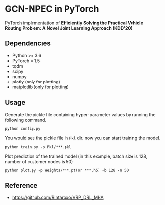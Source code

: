 # GCN-NPEC in PyTorch

PyTorch implementation of **Efficiently Solving the Practical Vehicle Routing Problem: A
Novel Joint Learning Approach (KDD'20)**


## Dependencies

* Python >= 3.6
* PyTorch = 1.5
* tqdm
* scipy
* numpy
* plotly (only for plotting)
* matplotlib (only for plotting)


## Usage

Generate the pickle file containing hyper-parameter values by running the following command.

```
python config.py
```

You would see the pickle file in `Pkl` dir. now you can start training the model.

```
python train.py -p Pkl/***.pkl
```

Plot prediction of the trained model
(in this example, batch size is 128, number of customer nodes is 50)

```
python plot.py -p Weights/***.pt(or ***.h5) -b 128 -n 50
```

## Reference
* https://github.com/Rintarooo/VRP_DRL_MHA
